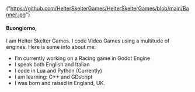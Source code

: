 ("https://github.com/HelterSkelterGames/HelterSkelterGames/blob/main/Banner.jpg")
#### Buongiorno,
I am Helter Skelter Games. 
I code Video Games using a multitude of engines.
Here is some info about me:

  - I’m currently working on a Racing game in Godot Engine
  - I speak both English and Italian
  - I code in Lua and Python (Currently)
  - I am learning: C++ and GDscript
  - I was born and raised in England, UK.

<!--
**HelterSkelterGames/HelterSkelterGames** is a ✨ _special_ ✨ repository because its `README.md` (this file) appears on your GitHub profile.

Here are some ideas to get you started:

- 🔭 I’m currently working on a Racing game in Godot Engine
- 🌱 I’m currently learning ...
Looking to collab on
- 🤔 I’m looking for help with ...
- 💬 Ask me about ...
- 📫 How to reach me: ...
- 😄 Pronouns: ...
- ⚡ Fun fact: ...
-->
